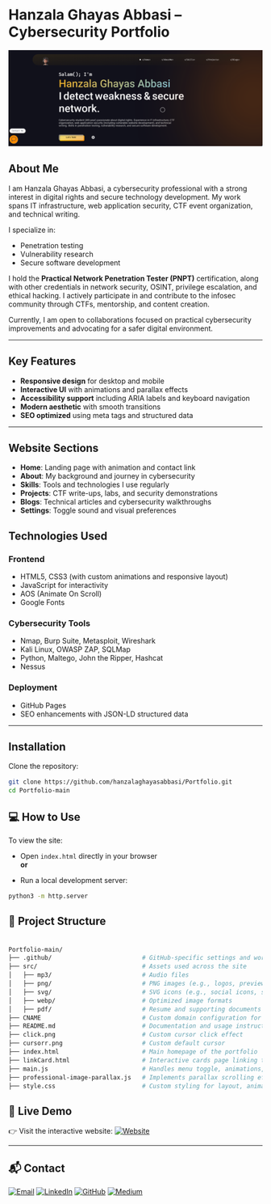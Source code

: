 # Hanzala Ghayas Abbasi – Cybersecurity Portfolio

![Homepage Preview](src/png/Preview-card-min.png)

## About Me

I am Hanzala Ghayas Abbasi, a cybersecurity professional with a strong interest in digital rights and secure technology development. My work spans IT infrastructure, web application security, CTF event organization, and technical writing.

I specialize in:

- Penetration testing  
- Vulnerability research  
- Secure software development  

I hold the **Practical Network Penetration Tester (PNPT)** certification, along with other credentials in network security, OSINT, privilege escalation, and ethical hacking. I actively participate in and contribute to the infosec community through CTFs, mentorship, and content creation.

Currently, I am open to collaborations focused on practical cybersecurity improvements and advocating for a safer digital environment.

---

## Key Features

- **Responsive design** for desktop and mobile  
- **Interactive UI** with animations and parallax effects  
- **Accessibility support** including ARIA labels and keyboard navigation  
- **Modern aesthetic** with smooth transitions  
- **SEO optimized** using meta tags and structured data  

---

## Website Sections

- **Home**: Landing page with animation and contact link  
- **About**: My background and journey in cybersecurity  
- **Skills**: Tools and technologies I use regularly  
- **Projects**: CTF write-ups, labs, and security demonstrations  
- **Blogs**: Technical articles and cybersecurity walkthroughs  
- **Settings**: Toggle sound and visual preferences  



## Technologies Used

### Frontend

- HTML5, CSS3 (with custom animations and responsive layout)  
- JavaScript for interactivity  
- AOS (Animate On Scroll)  
- Google Fonts  

### Cybersecurity Tools

- Nmap, Burp Suite, Metasploit, Wireshark  
- Kali Linux, OWASP ZAP, SQLMap  
- Python, Maltego, John the Ripper, Hashcat  
- Nessus  

### Deployment

- GitHub Pages  
- SEO enhancements with JSON-LD structured data  

---

## Installation

Clone the repository:

```bash
git clone https://github.com/hanzalaghayasabbasi/Portfolio.git
cd Portfolio-main
```
## 💻 How to Use

To view the site:

- Open `index.html` directly in your browser  
**or**

- Run a local development server:

```bash
python3 -m http.server

```
## 📁 Project Structure
```bash

Portfolio-main/
├── .github/                         # GitHub-specific settings and workflows
├── src/                             # Assets used across the site
│   ├── mp3/                         # Audio files
│   ├── png/                         # PNG images (e.g., logos, previews)
│   ├── svg/                         # SVG icons (e.g., social icons, skill logos)
│   ├── webp/                        # Optimized image formats
│   ├── pdf/                         # Resume and supporting documents
├── CNAME                            # Custom domain configuration for GitHub Pages
├── README.md                        # Documentation and usage instructions (this file)
├── click.png                        # Custom cursor click effect
├── cursorr.png                      # Custom default cursor
├── index.html                       # Main homepage of the portfolio
├── linkCard.html                    # Interactive cards page linking to blog posts, tools, and CTF write-ups
├── main.js                          # Handles menu toggle, animations, and interactivity
├── professional-image-parallax.js   # Implements parallax scrolling effect
├── style.css                        # Custom styling for layout, animations, and theme


```

## 📸 Live Demo  
👉 Visit the interactive website: [![Website](https://img.shields.io/website?url=https%3A%2F%2Fhanzalaghayasabbasi.com)](https://hanzalaghayasabbasi.com)


---

## 📬 Contact

[![Email](https://img.shields.io/badge/Email-D14836?style=flat&logo=gmail&logoColor=white)](mailto:hanzala.portfolio@gmail.com)
[![LinkedIn](https://img.shields.io/badge/LinkedIn-%230077B5.svg?style=flat&logo=linkedin&logoColor=white)](https://www.linkedin.com/in/hanzalaghayasabbasi)
[![GitHub](https://img.shields.io/badge/GitHub-%23121011.svg?style=flat&logo=github&logoColor=white)](https://github.com/hanzalaghayasabbasi)
[![Medium](https://img.shields.io/badge/Medium-12100E?style=flat&logo=medium&logoColor=white)](https://medium.com/@hanzalaghayasabbasi01)



